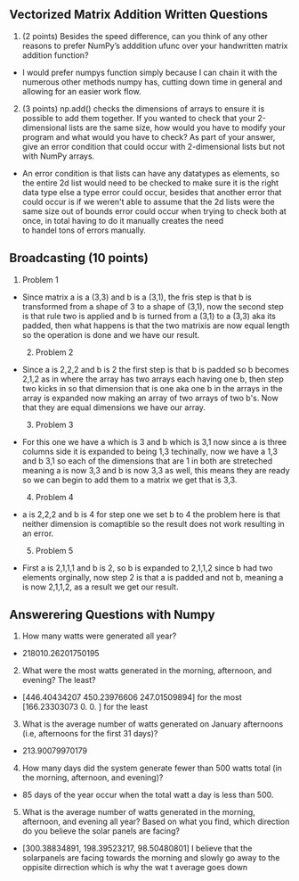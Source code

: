 ## Vectorized Matrix Addition Written Questions

  1. (2 points) Besides the speed difference, can you think of any other reasons to prefer NumPy’s adddition
  ufunc over your handwritten matrix addition function?  
  
- I would prefer numpys function simply because I can chain it with the numerous other methods numpy has, cutting down time in general and allowing for an easier work flow.
    
2. (3 points) np.add() checks the dimensions of arrays to ensure it is possible to add them together. If
  you wanted to check that your 2-dimensional lists are the same size, how would you have to modify
  your program and what would you have to check? As part of your answer, give an error condition that
  could occur with 2-dimensional lists but not with NumPy arrays.
 
- An error condition is that lists can have any datatypes as elements, so the entire 2d list would need to be checked to make sure it is the right data type else a type error could occur, besides that another
  error that could occur is if we weren't able to assume that the 2d lists were the same size out of bounds error could occur when trying to check both at once, in total having to do it manually creates the need  
  to handel tons of errors manually.



## Broadcasting (10 points)
  1. Problem 1
- Since matrix a is a (3,3) and b is a (3,1), the fris step is that b is transformed from a shape of 3 to a shape of (3,1), now the second step is that rule two is applied and b is turned from a (3,1) to a (3,3) aka its padded, then what happens is that the two matrixis are now equal length so the operation is done and we have our result.

  2. Problem 2
- Since a is 2,2,2 and b is 2 the first step is that b is padded so b becomes 2,1,2 as in where the array has two arrays each having one b, then step two kicks in so that dimension that is one aka one b in the arrays in the array is expanded now making an array of two arrays of two b's. Now that they are equal dimensions we have our array.

  3. Problem 3
- For this one we have a which is 3 and b which is 3,1 now since a is three columns side it is expanded to being 1,3 techinally, now we have a 1,3 and b 3,1 so each of the dimensions that are 1 in both are streteched meaning a is now 3,3 and b is now 3,3 as well, this means they are ready so we can begin to add them to a matrix we get that is 3,3.

  4. Problem 4
- a is 2,2,2 and b is 4 for step one we set b to 4 the problem here is that neither dimension is comaptible so the result does not work resulting in an error.

  5. Problem 5
- First a is 2,1,1,1 and b is 2, so b is expanded to 2,1,1,2 since b had two elements orginally, now step 2 is that a is padded and not b, meaning a is now 2,1,1,2, as a result we get our result.



## Answerering Questions with Numpy
  1. How many watts were generated all year?
- 218010.26201750195

2. What were the most watts generated in the morning, afternoon, and evening? The least?
- [446.40434207 450.23976606 247.01509894] for the most
  [166.23303073   0.           0.        ] for the least

3. What is the average number of watts generated on January afternoons (i.e, afternoons for the first 31
  days)?
- 213.90079970179

 4. How many days did the system generate fewer than 500 watts total (in the morning, afternoon, and
  evening)?
- 85 days of the year occur when the total watt a day is less than 500.

 5. What is the average number of watts generated in the morning, afternoon, and evening all year? Based
on what you find, which direction do you believe the solar panels are facing?
- [300.38834891, 198.39523217,  98.50480801] I believe that the solarpanels are facing towards the morning and slowly go away to the oppisite dirrection which is why the wat t   average goes down
